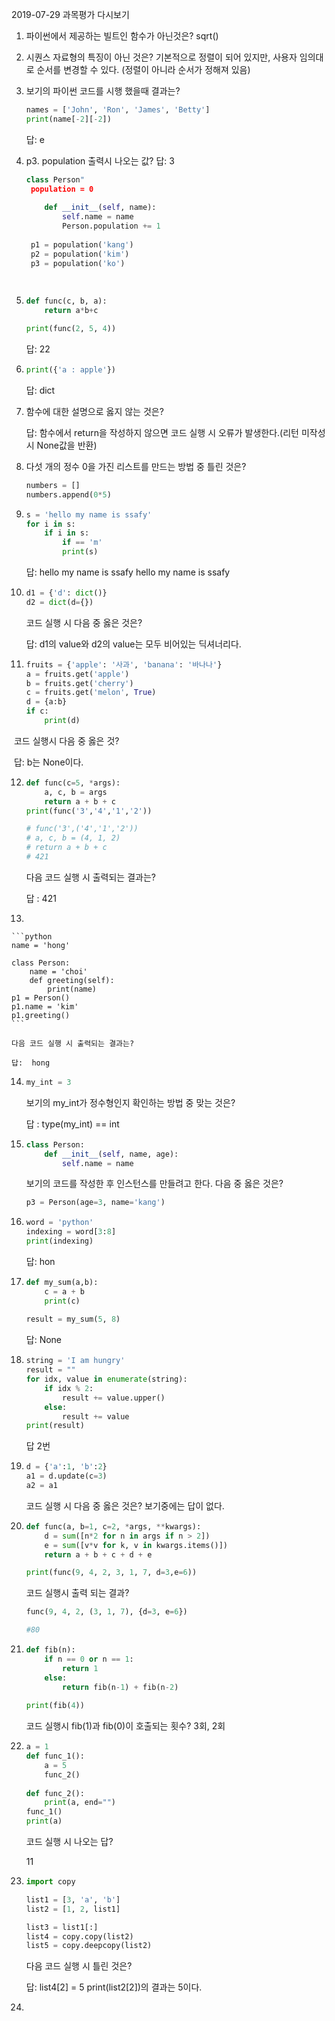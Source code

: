 2019-07-29 과목평가 다시보기



1. 파이썬에서 제공하는 빌트인 함수가 아닌것은? sqrt()

2. 시퀀스 자료형의 특징이 아닌 것은? 기본적으로 정렬이 되어 있지만, 사용자 임의대로 순서를 변경할 수 있다. (정렬이 아니라 순서가 정해져 있음)

3. 보기의 파이썬 코드를 시행 했을때 결과는?

   ```python
   names = ['John', 'Ron', 'James', 'Betty']
   print(name[-2][-2])
   ```

   답: e

4. p3. population 출력시 나오는 값? 답: 3

   ```python
   class Person"
   	population = 0
       
       def __init__(self, name):
           self.name = name
           Person.population += 1
           
    p1 = population('kang')
    p2 = population('kim')
    p3 = population('ko')
   
           
   ```

   

5. ```python
   def func(c, b, a):
       return a*b+c
   
   print(func(2, 5, 4))
   ```

   답: 22

6. ```python
   print({'a : apple'})
   ```

   답: dict

7. 함수에 대한 설명으로 옳지 않는 것은?

   답: 함수에서 return을 작성하지 않으면 코드 실행 시 오류가 발생한다.(리턴 미작성시 None값을 반환)

8. 다섯 개의 정수 0을 가진 리스트를 만드는 방법 중 틀린 것은?

   ```python
   numbers = []
   numbers.append(0*5)
   ```

   

9. ```python
   s = 'hello my name is ssafy'
   for i in s:
       if i in s:
           if == 'm'
           print(s)
   ```

   답: hello my name is ssafy hello my name is ssafy

10. ```python
    d1 = {'d': dict()}
    d2 = dict(d={})
    ```

    코드 실행 시 다음 중 옳은 것은?

    답: d1의 value와 d2의 value는 모두 비어있는 딕셔너리다.

11. ```python
    fruits = {'apple': '사과', 'banana': '바나나'}
    a = fruits.get('apple')
    b = fruits.get('cherry')
    c = fruits.get('melon', True)
    d = {a:b}
    if c:
        print(d)
    ```

​      코드 실행시 다음 중 옳은 것?

​	답: b는 None이다.

12. ```python
    def func(c=5, *args):
        a, c, b = args
        return a + b + c
    print(func('3','4','1','2'))
    
    # func('3',('4','1','2'))
    # a, c, b = (4, 1, 2)
    # return a + b + c
    # 421
    ```

    다음 코드 실행 시 출력되는 결과는?

    답 : 421

13. 

    ```python
    name = 'hong'
    
    class Person:
        name = 'choi'
        def greeting(self):
            print(name)
    p1 = Person()
    p1.name = 'kim'
    p1.greeting()
    ```

    다음 코드 실행 시 출력되는 결과는?

    답:  hong

14. ```python
    my_int = 3
    ```

    보기의 my_int가 정수형인지 확인하는 방법 중 맞는 것은?

    답 : type(my_int) == int

15. ```python
    class Person:
        def __init__(self, name, age):
            self.name = name
    ```

    보기의 코드를 작성한 후 인스턴스를 만들려고 한다. 다음 중 옳은 것은?

    ```python
    p3 = Person(age=3, name='kang')
    ```

    

16. ```python
    word = 'python'
    indexing = word[3:8]
    print(indexing)
    ```

    답: hon

17. ```python
    def my_sum(a,b):
        c = a + b
        print(c)
        
    result = my_sum(5, 8)
    ```

    답: None

18. ```python
    string = 'I am hungry'
    result = ""
    for idx, value in enumerate(string):
        if idx % 2:
            result += value.upper()
        else:
            result += value
    print(result)        
    ```

    답 2번

19. ```python
    d = {'a':1, 'b':2}
    a1 = d.update(c=3)
    a2 = a1
    ```

    코드 실행 시 다음 중 옳은 것은? 보기중에는 답이 없다.

20. ```python
    def func(a, b=1, c=2, *args, **kwargs):
        d = sum([n*2 for n in args if n > 2])
        e = sum([v*v for k, v in kwargs.items()])
        return a + b + c + d + e
    
    print(func(9, 4, 2, 3, 1, 7, d=3,e=6))
    ```

    코드 실행시 출력 되는 결과?

    ```python
    func(9, 4, 2, (3, 1, 7), {d=3, e=6})
    
    #80
    ```

    

21. ```python
    def fib(n):
        if n == 0 or n == 1:
            return 1
        else:
            return fib(n-1) + fib(n-2)
        
    print(fib(4))
    ```

    코드 실행시 fib(1)과 fib(0)이 호출되는 횟수? 3회, 2회

22. ```python
    a = 1
    def func_1():
        a = 5
        func_2()
        
    def func_2():
        print(a, end="")
    func_1()
    print(a)
    ```

    코드 실행 시 나오는 답?

    11

23. ```python
    import copy
    
    list1 = [3, 'a', 'b']
    list2 = [1, 2, list1]
    
    list3 = list1[:]
    list4 = copy.copy(list2)
    list5 = copy.deepcopy(list2)
    ```

    다음 코드 실행 시 틀린 것은?

    답: list4[2] = 5 print(list2[2])의 결과는 5이다.

24. 